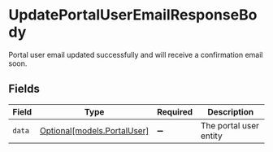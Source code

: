 # UpdatePortalUserEmailResponseBody

Portal user email updated successfully and will receive a confirmation email soon.


## Fields

| Field                                                  | Type                                                   | Required                                               | Description                                            |
| ------------------------------------------------------ | ------------------------------------------------------ | ------------------------------------------------------ | ------------------------------------------------------ |
| `data`                                                 | [Optional[models.PortalUser]](../models/portaluser.md) | :heavy_minus_sign:                                     | The portal user entity                                 |